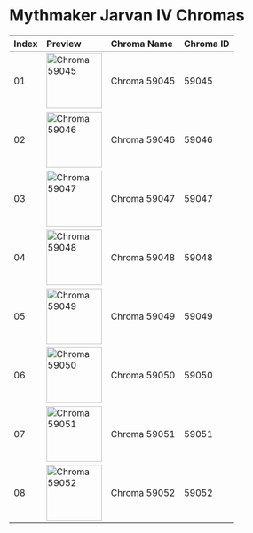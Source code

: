 # Mythmaker Jarvan IV Chromas

| Index | Preview | Chroma Name | Chroma ID |
|:---|:---|:---|:---|
| 01 | <img src='https://raw.communitydragon.org/latest/plugins/rcp-be-lol-game-data/global/default/v1/champion-chroma-images/59/59045.png' alt='Chroma 59045' width='100'> | Chroma 59045 | 59045 |
| 02 | <img src='https://raw.communitydragon.org/latest/plugins/rcp-be-lol-game-data/global/default/v1/champion-chroma-images/59/59046.png' alt='Chroma 59046' width='100'> | Chroma 59046 | 59046 |
| 03 | <img src='https://raw.communitydragon.org/latest/plugins/rcp-be-lol-game-data/global/default/v1/champion-chroma-images/59/59047.png' alt='Chroma 59047' width='100'> | Chroma 59047 | 59047 |
| 04 | <img src='https://raw.communitydragon.org/latest/plugins/rcp-be-lol-game-data/global/default/v1/champion-chroma-images/59/59048.png' alt='Chroma 59048' width='100'> | Chroma 59048 | 59048 |
| 05 | <img src='https://raw.communitydragon.org/latest/plugins/rcp-be-lol-game-data/global/default/v1/champion-chroma-images/59/59049.png' alt='Chroma 59049' width='100'> | Chroma 59049 | 59049 |
| 06 | <img src='https://raw.communitydragon.org/latest/plugins/rcp-be-lol-game-data/global/default/v1/champion-chroma-images/59/59050.png' alt='Chroma 59050' width='100'> | Chroma 59050 | 59050 |
| 07 | <img src='https://raw.communitydragon.org/latest/plugins/rcp-be-lol-game-data/global/default/v1/champion-chroma-images/59/59051.png' alt='Chroma 59051' width='100'> | Chroma 59051 | 59051 |
| 08 | <img src='https://raw.communitydragon.org/latest/plugins/rcp-be-lol-game-data/global/default/v1/champion-chroma-images/59/59052.png' alt='Chroma 59052' width='100'> | Chroma 59052 | 59052 |
